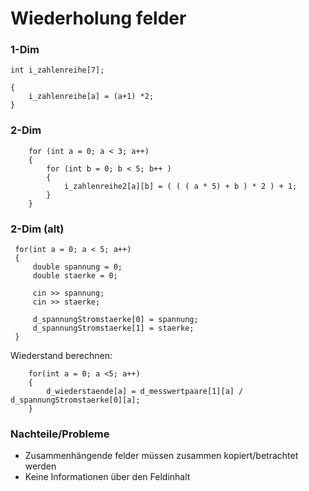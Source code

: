 # Wiederholung felder

### 1-Dim


```int i_zahlenreihe[7];```

```for(int a = 0;a <7; a++)
{
    i_zahlenreihe[a] = (a+1) *2;
}
```

### 2-Dim

```int i_zahlenreihe2[3][5];
    for (int a = 0; a < 3; a++)
    {
        for (int b = 0; b < 5; b++ )
        {
            i_zahlenreihe2[a][b] = ( ( ( a * 5) + b ) * 2 ) + 1;
        }
    }
```

### 2-Dim (alt)

```double d_spannungStromstaerke[2][5]
 for(int a = 0; a < 5; a++)
 {
     double spannung = 0;
     double staerke = 0;

     cin >> spannung;
     cin >> staerke;

     d_spannungStromstaerke[0] = spannung;
     d_spannungStromstaerke[1] = staerke;
 }
```

Wiederstand berechnen:

```double d_widerstaende[5] = {0,0,0,0,0};
    for(int a = 0; a <5; a++)
    {
        d_wiederstaende[a] = d_messwertpaare[1][a] / d_spannungStromstaerke[0][a]; 
    }
```

### Nachteile/Probleme

- Zusammenhängende felder müssen zusammen kopiert/betrachtet werden
- Keine Informationen über den Feldinhalt
